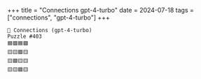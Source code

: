 +++
title = "Connections gpt-4-turbo"
date = 2024-07-18
tags = ["connections", "gpt-4-turbo"]
+++

```text
🤖 Connections (gpt-4-turbo) 
Puzzle #403
🟦🟪🟦🟪
🟨🟨🟩🟨
🟨🟩🟨🟨
🟨🟨🟩🟨
```
